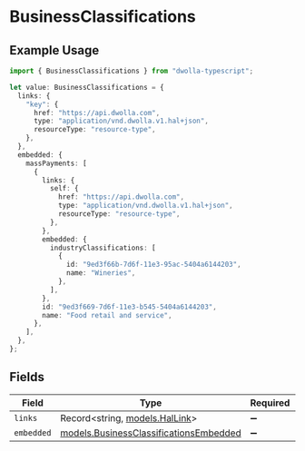 # BusinessClassifications

## Example Usage

```typescript
import { BusinessClassifications } from "dwolla-typescript";

let value: BusinessClassifications = {
  links: {
    "key": {
      href: "https://api.dwolla.com",
      type: "application/vnd.dwolla.v1.hal+json",
      resourceType: "resource-type",
    },
  },
  embedded: {
    massPayments: [
      {
        links: {
          self: {
            href: "https://api.dwolla.com",
            type: "application/vnd.dwolla.v1.hal+json",
            resourceType: "resource-type",
          },
        },
        embedded: {
          industryClassifications: [
            {
              id: "9ed3f66b-7d6f-11e3-95ac-5404a6144203",
              name: "Wineries",
            },
          ],
        },
        id: "9ed3f669-7d6f-11e3-b545-5404a6144203",
        name: "Food retail and service",
      },
    ],
  },
};
```

## Fields

| Field                                                                                  | Type                                                                                   | Required                                                                               | Description                                                                            |
| -------------------------------------------------------------------------------------- | -------------------------------------------------------------------------------------- | -------------------------------------------------------------------------------------- | -------------------------------------------------------------------------------------- |
| `links`                                                                                | Record<string, [models.HalLink](../models/hallink.md)>                                 | :heavy_minus_sign:                                                                     | N/A                                                                                    |
| `embedded`                                                                             | [models.BusinessClassificationsEmbedded](../models/businessclassificationsembedded.md) | :heavy_minus_sign:                                                                     | N/A                                                                                    |
